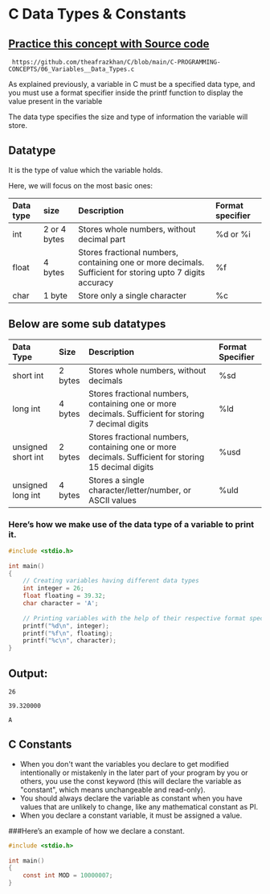 # C Data Types & Constants

## [Practice this concept with Source code ](https://github.com/theafrazkhan/C/blob/main/C-PROGRAMMING-CONCEPTS/06_Variables__Data_Types.c)

```
 https://github.com/theafrazkhan/C/blob/main/C-PROGRAMMING-CONCEPTS/06_Variables__Data_Types.c
```
As explained previously, a variable in C must be a specified data type, and you must use a format specifier inside the printf function to display the value present in the variable

The data type specifies the size and type of information the variable will store.

## Datatype
It is the type of value which the variable holds.

Here, we will focus on the most basic ones:

| Data type  | size | Description | Format specifier |
| :----------| :----| :-----------| :----------------|
| int      | 2 or 4 bytes      | Stores whole numbers, without decimal part | %d or %i|
| float      | 4 bytes     | Stores fractional numbers, containing one or more decimals. Sufficient for storing upto 7 digits accuracy | %f |
| char       | 1 byte    | Store only a single character | %c|



## Below are some sub datatypes

| Data Type | Size | Description | Format Specifier |
|:----------|:----------|:----------|:----------|
| short int | 2 bytes | Stores whole numbers, without decimals| %sd |
|long int | 4 bytes | Stores fractional numbers, containing one or more decimals. Sufficient for storing 7 decimal digits | %ld|
| unsigned short int | 2 bytes |Stores fractional numbers, containing one or more decimals. Sufficient for storing 15 decimal digits |%usd|
|unsigned long int |4 bytes |Stores a single character/letter/number, or ASCII values |%uld |

 

 

### Here’s how we make use of the data type of a variable to print it.

``` c
#include <stdio.h>
 
int main()
{
    // Creating variables having different data types
    int integer = 26;
    float floating = 39.32;
    char character = 'A';
 
    // Printing variables with the help of their respective format specifiers
    printf("%d\n", integer);
    printf("%f\n", floating);
    printf("%c\n", character);
}
```

## Output:

```
26
```
```
39.320000
```
```
A
```
 

## C Constants

- When you don't want the variables you declare to get modified intentionally or mistakenly in the later part of your program by you or others, you use the const keyword (this will declare the variable as "constant", which means unchangeable and read-only).
- You should always declare the variable as constant when you have values that are unlikely to change, like any mathematical constant as PI.
- When you declare a constant variable, it must be assigned a value.
 

###Here’s an example of how we declare a constant.

``` c
#include <stdio.h>
 
int main()
{
    const int MOD = 10000007;
}
```